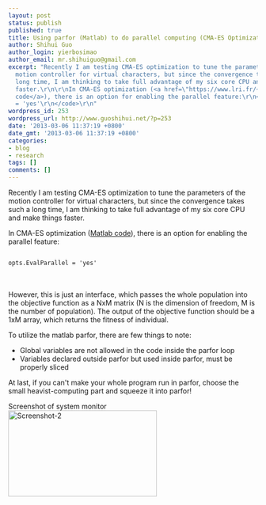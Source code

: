```yaml
---
layout: post
status: publish
published: true
title: Using parfor (Matlab) to do parallel computing (CMA-ES Optimization)
author: Shihui Guo
author_login: yierbosimao
author_email: mr.shihuiguo@gmail.com
excerpt: "Recently I am testing CMA-ES optimization to tune the parameters of the
  motion controller for virtual characters, but since the convergence takes such a
  long time, I am thinking to take full advantage of my six core CPU and make things
  faster.\r\n\r\nIn CMA-ES optimization (<a href=\"https://www.lri.fr/~hansen/cmaes_inmatlab.html#matlab\">Matlab
  code</a>), there is an option for enabling the parallel feature:\r\n<code>\r\nopts.EvalParallel
  = 'yes'\r\n</code>\r\n"
wordpress_id: 253
wordpress_url: http://www.guoshihui.net/?p=253
date: '2013-03-06 11:37:19 +0800'
date_gmt: '2013-03-06 11:37:19 +0800'
categories:
- blog
- research
tags: []
comments: []
---
```

<p>Recently I am testing CMA-ES optimization to tune the parameters of the motion controller for virtual characters, but since the convergence takes such a long time, I am thinking to take full advantage of my six core CPU and make things faster.</p>
<p>In CMA-ES optimization (<a href="https://www.lri.fr/~hansen/cmaes_inmatlab.html#matlab">Matlab code</a>), there is an option for enabling the parallel feature:<br />
<code><br />
opts.EvalParallel = 'yes'<br />
</code><br />
<a id="more"></a><a id="more-253"></a><br />
However, this is just an interface, which passes the whole population into the objective function as a NxM matrix (N is the dimension of freedom, M is the number of population). The output of the objective function should be a 1xM array, which returns the fitness of individual.</p>
<p>To utilize the matlab parfor, there are few things to note:</p>
<ul>
<li>Global variables are not allowed in the code inside the parfor loop</li>
<li>Variables declared outside parfor but used inside parfor, must be properly sliced
</ul>
<p>At last, if you can't make your whole program run in parfor, choose the small heavist-computing part and squeeze it into parfor!</p>
<p>Screenshot of system monitor<br />
<a href="http://www.guoshihui.net/wp-content/uploads/2013/03/Screenshot-2.png"><img src="http://www.guoshihui.net/wp-content/uploads/2013/03/Screenshot-2-300x174.png" alt="Screenshot-2" width="300" height="174" class="alignnone size-medium wp-image-353" /></a></p>
